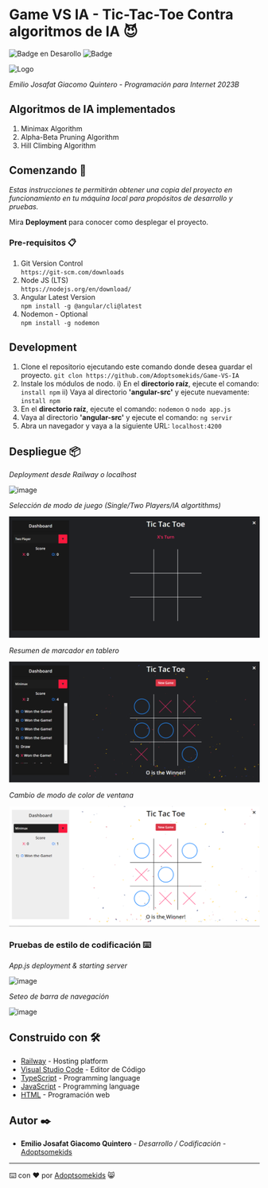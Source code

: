 # Game VS IA - Tic-Tac-Toe Contra algoritmos de IA 😈
   ![Badge en Desarollo](https://img.shields.io/badge/STATUS-Desarrollo%20Completo-blue)
   ![Badge](https://img.shields.io/pypi/status/aiogram.svg?style=flat-square)

   ![Logo](https://github.com/Adoptsomekids/Game-VS-IA/assets/83385717/003c01f8-4a5d-47f7-a450-53cdd9628459)


_Emilio Josafat Giacomo Quintero - Programación para Internet 2023B_

## Algoritmos de IA implementados
1. Minimax Algorithm
2. Alpha-Beta Pruning Algorithm
3. Hill Climbing Algorithm


## Comenzando 🚀

_Estas instrucciones te permitirán obtener una copia del proyecto en funcionamiento en tu máquina local para propósitos de desarrollo y pruebas._

Mira **Deployment** para conocer como desplegar el proyecto.


### Pre-requisitos 📋

1. Git Version Control   
`https://git-scm.com/downloads`
2. Node JS (LTS)   
`https://nodejs.org/en/download/`
3. Angular Latest Version   
`npm install -g @angular/cli@latest`
4. Nodemon - Optional   
`npm install -g nodemon`

## Development

1. Clone el repositorio ejecutando este comando donde desea guardar el proyecto.
`git clon https://github.com/Adoptsomekids/Game-VS-IA`
2. Instale los módulos de nodo.
i) En el **directorio raíz**, ejecute el comando:
`install npm`
ii) Vaya al directorio **'angular-src'** y ejecute nuevamente:
`install npm`
3. En el **directorio raíz**, ejecute el comando:
`nodemon` o `nodo app.js`
4. Vaya al directorio **'angular-src'** y ejecute el comando:
`ng servir`
5. Abra un navegador y vaya a la siguiente URL:
`localhost:4200`

## Despliegue 📦

_Deployment desde Railway o localhost_

![image](https://github.com/Adoptsomekids/Game-VS-IA/assets/83385717/32faa3ae-6d24-4f63-a851-11213cf39129)

_Selección de modo de juego (Single/Two Players/IA algortithms)_

![](images/start.png)

_Resumen de marcador en tablero_

![](images/winner.png)

_Cambio de modo de color de ventana_

![](images/light.png)

### Pruebas de estilo de codificación ⌨️

_App.js deployment & starting server_

![image](https://github.com/Adoptsomekids/Game-VS-IA/assets/83385717/39af7ec6-b9b4-4b5a-b6f5-8f4824042ad5)

_Seteo de barra de navegación_

![image](https://github.com/Adoptsomekids/Game-VS-IA/assets/83385717/a835ca2e-36c9-4ef5-a79a-13036988c786)

## Construido con 🛠️

* [Railway](https://railway.app) -  Hosting platform
* [Visual Studio Code](https://code.visualstudio.com/) - Editor de Código
* [TypeScript](https://www.typescriptlang.org/) - Programming language
* [JavaScript](https://developer.mozilla.org/en-US/docs/Web/JavaScript) - Programming language
* [HTML](https://html.com/document/) - Programación web

## Autor ✒️

* **Emilio Josafat Giacomo Quintero** - *Desarrollo / Codificación* - [Adoptsomekids](https://github.com/Adoptsomekids)

---
⌨️ con ❤️ por [Adoptsomekids](https://github.com/Adoptsomekids) 😸


